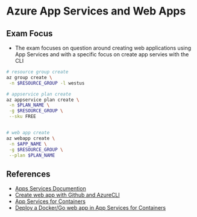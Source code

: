 # Azure App Services and Web Apps

## Exam Focus

* The exam focuses on question around creating web applications using App Services and with a specific focus on create app servies with the CLI


```bash
# resource group create
az group create \
 -n $RESOURCE_GROUP -l westus

# appservice plan create
az appservice plan create \
 -n $PLAN_NAME \
 -g $RESOURCE_GROUP \
 --sku FREE 


# web app create
az webapp create \
 -n $APP_NAME \
 -g $RESOURCE_GROUP \
 --plan $PLAN_NAME 

```


## References

* [ Apps Services Documention](https://docs.microsoft.com/en-us/azure/app-service/)
* [Create web app with Github and AzureCLI](https://docs.microsoft.com/en-us/azure/app-service/scripts/cli-deploy-github)
* [App Services for Containers](https://azure.microsoft.com/en-us/services/app-service/containers/)
* [Deploy a Docker/Go web app in App Services for Containers](https://docs.microsoft.com/en-us/azure/app-service/containers/quickstart-docker)